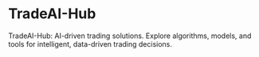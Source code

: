 # TradeAI-Hub
TradeAI-Hub: AI-driven trading solutions. Explore algorithms, models, and tools for intelligent, data-driven trading decisions.
